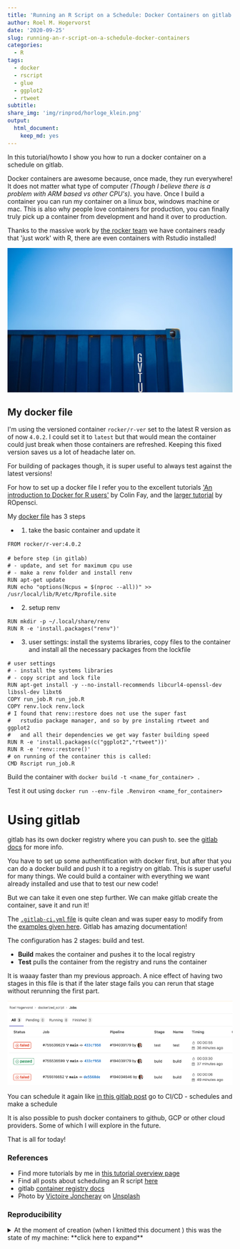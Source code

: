 ```yaml
---
title: 'Running an R Script on a Schedule: Docker Containers on gitlab'
author: Roel M. Hogervorst
date: '2020-09-25'
slug: running-an-r-script-on-a-schedule-docker-containers
categories:
  - R
tags:
  - docker
  - rscript
  - glue
  - ggplot2
  - rtweet
subtitle: 
share_img: 'img/rinprod/horloge_klein.png' 
output:
  html_document:
    keep_md: yes
---
```


<!-- useful settings for rmarkdown-->


<!-- content -->
In this tutorial/howto I show you how to run a docker container on a schedule on gitlab. 

Docker containers are awesome because, once made, they run everywhere! It does not matter what type of computer
*(Though I believe there is a problem with ARM based vs other CPU's)*. you have. Once I build a container you can run my container on a linux box, windows machine or mac. This is also why people love containers for production, you can finally truly pick up a container from development and hand it over to production. 

Thanks to the massive work by [the rocker team](https://github.com/rocker-org/rocker)
we have containers ready that 'just work' with R, there are
even containers with Rstudio installed! 

![](victoire-joncheray-XsP7GCLMWjM-unsplash.jpg)

## My docker file
I'm using the versioned container `rocker/r-ver` set to
the latest R version as of now `4.0.2`. I could set it to
`latest` but that would mean the container could just break when
those containers are refreshed. Keeping this fixed version 
saves us a lot of headache later on. 

For building of packages though, it is super useful to always test against the latest versions!

For how to set up a docker file I refer you to the excellent tutorials ['An introduction to Docker for R users'](https://colinfay.me/docker-r-reproducibility/) by Colin Fay, and the [larger tutorial](https://ropenscilabs.github.io/r-docker-tutorial/) by ROpensci. 

My [docker file](https://github.com/RMHogervorst/invertedushape/blob/main/Dockerfile) has 3 steps

- 1. take the basic container and update it

```
FROM rocker/r-ver:4.0.2

# before step (in gitlab)
# - update, and set for maximum cpu use
# - make a renv folder and install renv
RUN apt-get update
RUN echo "options(Ncpus = $(nproc --all))" >> /usr/local/lib/R/etc/Rprofile.site
```
- 2. setup renv

```
RUN mkdir -p ~/.local/share/renv
RUN R -e 'install.packages("renv")'
```

- 3. user settings: install the systems libraries, copy files to the container and install all the necessary packages from the lockfile

```
# user settings
# - install the systems libraries
# - copy script and lock file
RUN apt-get install -y --no-install-recommends libcurl4-openssl-dev libssl-dev libxt6
COPY run_job.R run_job.R
COPY renv.lock renv.lock
# I found that renv::restore does not use the super fast
#   rstudio package manager, and so by pre instaling rtweet and ggplot2
#   and all their dependencies we get way faster building speed
RUN R -e 'install.packages(c("ggplot2","rtweet"))'
RUN R -e 'renv::restore()'
# on running of the container this is called:
CMD Rscript run_job.R
```

Build the container with `docker build -t <name_for_container> .`

Test it out using `docker run --env-file .Renviron <name_for_container>`

# Using gitlab 
gitlab has its own docker registry where you can push to.
see the [gitlab docs](https://gitlab.com/help/user/packages/container_registry/index) for more info.

You have to set up some authentification with docker first,
but after that you can do a docker build and push it to a registry on gitlab. This is super useful for many things. We could build a container with everything we want already installed and use that to test our new code! 

But we can take it even one step further. We can make gitlab create the container, save it and run it!

The [`.gitlab-ci.yml` file](https://gitlab.com/rmhogervorst/dockerized_script/-/blob/main/.gitlab-ci.yml) is quite clean and was super easy 
to modify from the [examples given here](https://gitlab.com/help/user/packages/container_registry/index#container-registry-examples-with-gitlab-cicd). Gitlab has amazing documentation!

The configuration has 2 stages: build and test.

- **Build** makes the container and pushes it to the local registry
- **Test** pulls the container from the registry and runs the container

It is waaay faster than my previous approach.
A nice effect of having two stages in this file is that if the later stage fails you can rerun that stage without rerunning the first part.

![Image that shows step 1 had success, but 2 not](step_1_succes.png)



You can schedule it again like [in this gitlab post](http://localhost:1313/blog/2020/09/24/running-an-r-script-on-a-schedule-gitlab/) go to CI/CD - schedules and make a schedule


It is also possible to push docker containers to github, GCP or other cloud providers. Some of which I will explore in the future. 

That is all for today!


### References
- Find more tutorials by me in [this tutorial overview page](https://blog.rmhogervorst.nl//tags/tutorial/)
- Find all posts about scheduling an R script [here](https://blog.rmhogervorst.nl/tags/scheduling/)
- gitlab [container registry docs](https://gitlab.com/help/user/packages/container_registry/index)
- <span>Photo by <a href="https://unsplash.com/@victoire_jonch?utm_source=unsplash&amp;utm_medium=referral&amp;utm_content=creditCopyText">Victoire Joncheray</a> on <a href="https://unsplash.com/s/photos/container?utm_source=unsplash&amp;utm_medium=referral&amp;utm_content=creditCopyText">Unsplash</a></span>

### Reproducibility
<details>
<summary> At the moment of creation (when I knitted this document ) this was the state of my machine: **click here to expand** </summary>

```r 
sessioninfo::session_info()
```

```
─ Session info ───────────────────────────────────────────────────────────────
 setting  value                       
 version  R version 4.0.2 (2020-06-22)
 os       macOS Catalina 10.15.6      
 system   x86_64, darwin17.0          
 ui       X11                         
 language (EN)                        
 collate  en_US.UTF-8                 
 ctype    en_US.UTF-8                 
 tz       Europe/Amsterdam            
 date     2020-09-26                  

─ Packages ───────────────────────────────────────────────────────────────────
 package     * version date       lib source        
 assertthat    0.2.1   2019-03-21 [1] CRAN (R 4.0.0)
 cli           2.0.2   2020-02-28 [1] CRAN (R 4.0.0)
 crayon        1.3.4   2017-09-16 [1] CRAN (R 4.0.0)
 digest        0.6.25  2020-02-23 [1] CRAN (R 4.0.0)
 evaluate      0.14    2019-05-28 [1] CRAN (R 4.0.0)
 fansi         0.4.1   2020-01-08 [1] CRAN (R 4.0.0)
 glue          1.4.1   2020-05-13 [1] CRAN (R 4.0.1)
 htmltools     0.5.0   2020-06-16 [1] CRAN (R 4.0.1)
 knitr         1.29    2020-06-23 [1] CRAN (R 4.0.1)
 magrittr      1.5     2014-11-22 [1] CRAN (R 4.0.0)
 rlang         0.4.7   2020-07-09 [1] CRAN (R 4.0.2)
 rmarkdown     2.3     2020-06-18 [1] CRAN (R 4.0.1)
 sessioninfo   1.1.1   2018-11-05 [1] CRAN (R 4.0.1)
 stringi       1.4.6   2020-02-17 [1] CRAN (R 4.0.0)
 stringr       1.4.0   2019-02-10 [1] CRAN (R 4.0.0)
 withr         2.2.0   2020-04-20 [1] CRAN (R 4.0.2)
 xfun          0.15    2020-06-21 [1] CRAN (R 4.0.2)
 yaml          2.2.1   2020-02-01 [1] CRAN (R 4.0.0)

[1] /Library/Frameworks/R.framework/Versions/4.0/Resources/library
```

</details>
